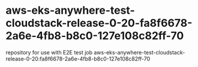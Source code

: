 # aws-eks-anywhere-test-cloudstack-release-0-20-fa8f6678-2a6e-4fb8-b8c0-127e108c82ff-70
repository for use with E2E test job aws-eks-anywhere-test-cloudstack-release-0-20:fa8f6678-2a6e-4fb8-b8c0-127e108c82ff-70
